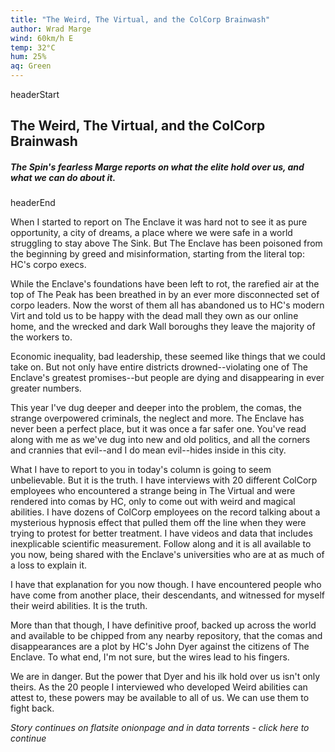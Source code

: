 ```yaml
---
title: "The Weird, The Virtual, and the ColCorp Brainwash"
author: Wrad Marge
wind: 60km/h E
temp: 32°C
hum: 25%
aq: Green
---
```


headerStart

## The Weird, The Virtual, and the ColCorp Brainwash

##### The Spin's fearless Marge reports on what the elite hold over us, and what we can do about it.

headerEnd

When I started to report on The Enclave it was hard not to see it as pure opportunity, a city of dreams, a place where we were safe in a world struggling to stay above The Sink. But The Enclave has been poisoned from the beginning by greed and misinformation, starting from the literal top: HC's corpo execs. 

While the Enclave's foundations have been left to rot, the rarefied air at the top of The Peak has been breathed in by an ever more disconnected set of corpo leaders. Now the worst of them all has abandoned us to HC's modern Virt and told us to be happy with the dead mall they own as our online home, and the wrecked and dark Wall boroughs they leave the majority of the workers to. 

Economic inequality, bad leadership, these seemed like things that we could take on. But not only have entire districts drowned--violating one of The Enclave's greatest promises--but people are dying and disappearing in ever greater numbers.

This year I've dug deeper and deeper into the problem, the comas, the strange overpowered criminals, the neglect and more. The Enclave has never been a perfect place, but it was once a far safer one. You've read along with me as we've dug into new and old politics, and all the corners and crannies that evil--and I do mean evil--hides inside in this city. 

What I have to report to you in today's column is going to seem unbelievable. But it is the truth. I have interviews with 20 different ColCorp employees who encountered a strange being in The Virtual and were rendered into comas by HC, only to come out with weird and magical abilities. I have dozens of ColCorp employees on the record talking about a mysterious hypnosis effect that pulled them off the line when they were trying to protest for better treatment. I have videos and data that includes inexplicable scientific measurement. Follow along and it is all available to you now, being shared with the Enclave's universities who are at as much of a loss to explain it. 

I have that explanation for you now though. I have encountered people who have come from another place, their descendants, and witnessed for myself their weird abilities. It is the truth. 

More than that though, I have definitive proof, backed up across the world and available to be chipped from any nearby repository, that the comas and disappearances are a plot by HC's John Dyer against the citizens of The Enclave. To what end, I'm not sure, but the wires lead to his fingers. 

We are in danger. But the power that Dyer and his ilk hold over us isn't only theirs. As the 20 people I interviewed who developed Weird abilities can attest to, these powers may be available to all of us. We can use them to fight back. 

*Story continues on flatsite onionpage and in data torrents - click here to continue*
